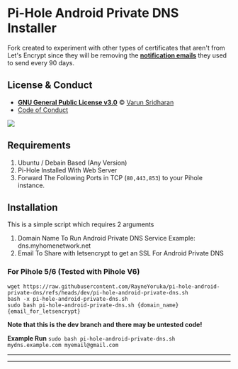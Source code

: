 # Pi-Hole Android Private DNS Installer

Fork created to experiment with other types of certificates that aren't from Let's Encrypt since they will be removing the [**notification emails**](https://letsencrypt.org/2025/01/22/ending-expiration-emails/) they used to send every 90 days.




## License & Conduct
- [**GNU General Public License v3.0**](https://github.com/varunsridharan/pi-hole-android-private-dns/blob/main/LICENSE) © [Varun Sridharan](website)
- [Code of Conduct](https://github.com/varunsridharan/.github/blob/main/CODE_OF_CONDUCT.md)




<img src="https://raw.githubusercontent.com/varunsridharan/pi-hole-android-private-dns/master/assets/banner.jpg"> <br/>





## Requirements
1. Ubuntu / Debain Based (Any Version)
2. Pi-Hole Installed With Web Server
3. Forward The Following Ports in TCP (`80,443,853`) to your Pihole instance.

## Installation
This is a simple script which requires 2 arguments
1. Domain Name To Run Android Private DNS Service Example: dns.myhomenetwork.net 
2. Email To Share with letsencrypt to get an SSL For Android Private DNS

### For Pihole 5/6 (Tested with Pihole V6)
```
wget https://raw.githubusercontent.com/RayneYoruka/pi-hole-android-private-dns/refs/heads/dev/pi-hole-android-private-dns.sh
bash -x pi-hole-android-private-dns.sh
sudo bash pi-hole-android-private-dns.sh {domain_name} {email_for_letsencrypt}
```

**Note that this is the dev branch and there may be untested code!**

**Example Run** `sudo bash pi-hole-android-private-dns.sh mydns.example.com myemail@gmail.com`


---






---


<!-- END common-footer.mustache -->
